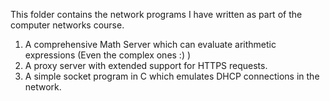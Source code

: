 This folder contains the network programs I have written as part of the computer networks course.
1) A comprehensive Math Server which can evaluate  arithmetic expressions (Even the complex ones :) )
2) A proxy server with extended support for HTTPS requests.
3) A simple socket program in C which emulates DHCP connections in the network.
